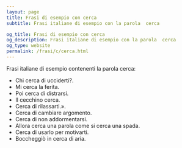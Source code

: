 ```yaml
---
layout: page
title: Frasi di esempio con cerca 
subtitle: Frasi italiane di esempio con la parola  cerca

og_title: Frasi di esempio con cerca 
og_description: Frasi italiane di esempio con la parola  cerca
og_type: website
permalink: /frasi/c/cerca.html
---
```


Frasi italiane di esempio contenenti la parola cerca:


- Chi cerca di ucciderti?.
- Mi cerca la ferita.
- Poi cerca di distrarsi.
- Il cecchino cerca.
- Cerca di rilassarti.».
- Cerca di cambiare argomento.
- Cerca di non addormentarsi.
- Allora cerca una parola come si cerca una spada.
- Cerca di usarlo per motivarti.
- Boccheggiò in cerca di aria.
